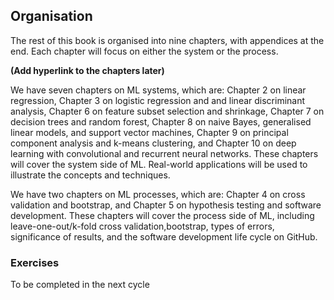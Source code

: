 ## Organisation

The rest of this book is organised into nine chapters, with appendices at the end. Each chapter will focus on either the system or the process.

**(Add hyperlink to the chapters later)**

We have seven chapters on ML systems, which are: Chapter 2 on linear regression, Chapter 3 on logistic regression and and linear discriminant analysis, Chapter 6 on feature subset selection and shrinkage, Chapter 7 on decision trees and random forest, Chapter 8 on naive Bayes, generalised linear models, and support vector machines, Chapter 9 on principal component analysis and k-means clustering, and Chapter 10 on deep learning with convolutional and recurrent neural networks. These chapters will cover the system side of ML. Real-world applications will be used to illustrate the concepts and techniques.

We have two chapters on ML processes, which are: Chapter 4 on cross validation and bootstrap, and Chapter 5 on hypothesis testing and software development. These chapters will cover the process side of ML, including leave-one-out/k-fold cross validation,bootstrap, types of errors, significance of results, and the software development life cycle on GitHub.

### Exercises

To be completed in the next cycle
